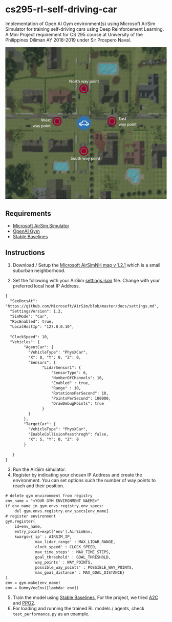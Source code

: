 # cs295-rl-self-driving-car

Implementation of Open AI Gym environment(s) using Microsoft AirSim Simulator for training self-driving cars using Deep Reinforcement Learning. 
A Mini Project requirement for CS 295 course at University of the Philippines Diliman AY 2018-2019 under Sir Prospero Naval.

![alt text](https://github.com/roy-salvador/cs295-rl-self-driving-car/raw/master/images/airsimenv.png "AirSim Gym Environment")


## Requirements
* [Microsoft AirSim Simulator](https://github.com/microsoft/AirSim)
* [OpenAI Gym](https://gym.openai.com/)
* [Stable Baselines](https://github.com/hill-a/stable-baselines)

## Instructions

1. Download / Setup the [Microsoft AirSimNH map v 1.2.1](https://github.com/Microsoft/AirSim/releases) which is a small suburban neighborhood.

2. Set the following with your AirSim [settings.json](https://github.com/Microsoft/AirSim/blob/master/docs/settings.md) file. Change with your preferred local host IP Address.

``` 
{
  "SeeDocsAt": "https://github.com/Microsoft/AirSim/blob/master/docs/settings.md",
  "SettingsVersion": 1.2,
  "SimMode": "Car",
  "RpcEnabled": true,
  "LocalHostIp": "127.0.0.10",

  "ClockSpeed": 10,
  "Vehicles": {
        "AgentCar": {
          "VehicleType": "PhysXCar",
          "X": 0, "Y": 0, "Z": 0,
          "Sensors": {
                "LidarSensor1": { 
                    "SensorType": 6,
                    "NumberOfChannels": 16,
                    "Enabled" : true,
                    "Range" : 10,
                    "RotationsPerSecond": 10,
					"PointsPerSecond": 100000,
                    "DrawDebugPoints": true
                }
          }
        },
        "TargetCar": {
          "VehicleType": "PhysXCar",
          "EnableCollisionPassthrogh": false,
          "X": 5, "Y": 0, "Z": 0
        }
         
   } 
}
``` 
3. Run the AirSim simulator.
4. Register by indicating your chosen IP Address and create the environment. You can set options such the number of way points to reach and their position.
```
# delete gym environment from registry
env_name = "<YOUR GYM ENVIRONMENT NAEME>"
if env_name in gym.envs.registry.env_specs:
    del gym.envs.registry.env_specs[env_name]
# register environment
gym.register(
    id=env_name,
    entry_point=expt['env'].AirSimEnv,
    kwargs={'ip' : AIRSIM_IP,
            'max_lidar_range' : MAX_LIDAR_RANGE,
            'clock_speed' : CLOCK_SPEED,
            'max_time_steps' : MAX_TIME_STEPS,
            'goal_threshold' : GOAL_THRESHOLD,
            'way_points' : WAY_POINTS,
            'possible_way_points' : POSSIBLE_WAY_POINTS,
            'max_goal_distance' : MAX_GOAL_DISTANCE}
)
env = gym.make(env_name)
env = DummyVecEnv([lambda: env])
```
5. Train the model using [Stable Baselines](https://github.com/hill-a/stable-baselines), For the project, we tried [A2C](https://stable-baselines.readthedocs.io/en/master/modules/a2c.html) and [PPO2](https://stable-baselines.readthedocs.io/en/master/modules/ppo2.html).
6. For loading and running the trained RL models / agents, check `test_performance.py` as an example.
